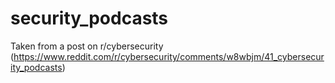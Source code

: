 # security_podcasts
Taken from a post on r/cybersecurity (https://www.reddit.com/r/cybersecurity/comments/w8wbjm/41_cybersecurity_podcasts)
